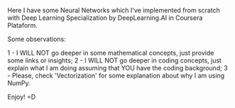 Here I have some Neural Networks which I've implemented from scratch with Deep Learning Specialization by DeepLearning.AI in Coursera Plataform.

Some observations:

1 - I WILL NOT go deeper in some mathematical concepts, just provide some links or insights;
2 - I WILL NOT go deeper in coding concepts, just explain what I am doing assuming that YOU have the coding background;
3 - Please, check 'Vectorization' for some explanation about why I am using NumPy.

Enjoy! =D
